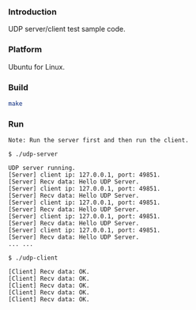### Introduction

UDP server/client test sample code.


### Platform

Ubuntu for Linux.


### Build

```bash
make
```


### Run

`Note: Run the server first and then run the client.`

```console
$ ./udp-server

UDP server running.
[Server] client ip: 127.0.0.1, port: 49851.
[Server] Recv data: Hello UDP Server.
[Server] client ip: 127.0.0.1, port: 49851.
[Server] Recv data: Hello UDP Server.
[Server] client ip: 127.0.0.1, port: 49851.
[Server] Recv data: Hello UDP Server.
[Server] client ip: 127.0.0.1, port: 49851.
[Server] Recv data: Hello UDP Server.
[Server] client ip: 127.0.0.1, port: 49851.
[Server] Recv data: Hello UDP Server.
... ...
```

```console
$ ./udp-client

[Client] Recv data: OK.
[Client] Recv data: OK.
[Client] Recv data: OK.
[Client] Recv data: OK.
[Client] Recv data: OK.
```
